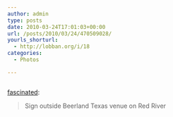 ```yaml
---
author: admin
type: posts
date: 2010-03-24T17:01:03+00:00
url: /posts/2010/03/24/470509028/
yourls_shorturl:
  - http://lobban.org/i/18
categories:
  - Photos

---
```

<div class="figure">
  <img src="http://andy.lobban.org/photo/1280/470509028/1/tumblr_kzlkl1HKlj1qz6arf" alt="" />
</div>

[fascinated][1]:

> Sign outside Beerland Texas venue on Red River

 [1]: http://fascinated.fm/post/461596193/sign-outside-beerland-texas-venue-on-red-river